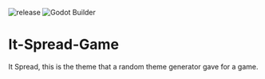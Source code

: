 ![release](/github/JasonAbrams96/It-Spread-Game/release.svg[?style=flat]) ![Godot Builder](https://github.com/JasonAbrams96/It-Spread-Game/workflows/Godot%20Builder/badge.svg)

# It-Spread-Game
It Spread, this is the theme that a random theme generator gave for a game.
